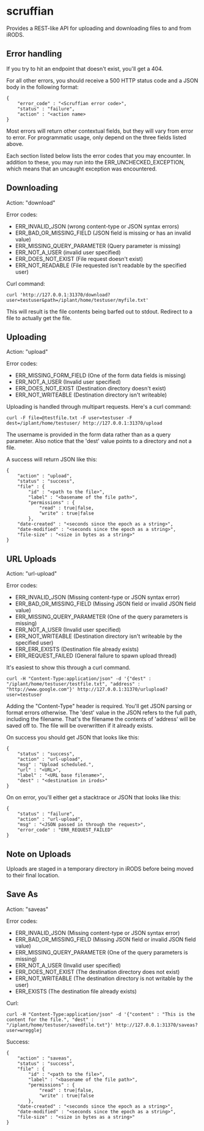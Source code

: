 # scruffian

Provides a REST-like API for uploading and downloading files to and from iRODS.

## Error handling

If you try to hit an endpoint that doesn't exist, you'll get a 404.

For all other errors, you should receive a 500 HTTP status code and a JSON body in the following format:

    {
        "error_code" : "<Scruffian error code>",
        "status" : "failure",
        "action" : "<action name>
    }

Most errors will return other contextual fields, but they will vary from error to error. For programmatic usage, only depend on the three fields listed above.

Each section listed below lists the error codes that you may encounter. In addition to these, you may run into the ERR_UNCHECKED_EXCEPTION, which means that an uncaught exception was encountered.

## Downloading
Action: "download"

Error codes:

+ ERR_INVALID_JSON (wrong content-type or JSON syntax errors)
+ ERR_BAD_OR_MISSING_FIELD (JSON field is missing or has an invalid value)
+ ERR_MISSING_QUERY_PARAMETER (Query parameter is missing)
+ ERR_NOT_A_USER (invalid user specified)
+ ERR_DOES_NOT_EXIST (File request doesn't exist)
+ ERR_NOT_READABLE (File requested isn't readable by the specified user)

Curl command:

    curl 'http://127.0.0.1:31370/download?user=testuser&path=/iplant/home/testuser/myfile.txt'
    
This will result is the file contents being barfed out to stdout. Redirect to a file to actually get the file.

## Uploading
Action: "upload"

Error codes:

+ ERR_MISSING_FORM_FIELD (One of the form data fields is missing)
+ ERR_NOT_A_USER (Invalid user specified)
+ ERR_DOES_NOT_EXIST (Destination directory doesn't exist)
+ ERR_NOT_WRITEABLE (Destination directory isn't writeable)

Uploading is handled through multipart requests. Here's a curl command:

    curl -F file=@testfile.txt -F user=testuser -F dest=/iplant/home/testuser/ http://127.0.0.1:31370/upload
    
The username is provided in the form data rather than as a query parameter.
Also notice that the 'dest' value points to a directory and not a file.

A success will return JSON like this:

    {
        "action" : "upload",
        "status" : "success",
        "file" : {
            "id" : "<path to the file>",
            "label" : "<basename of the file path>",
            "permissions" : {
                "read" : true|false,
                "write" : true|false
            },
        "date-created" : "<seconds since the epoch as a string>",
        "date-modified" : "<seconds since the epoch as a string>",
        "file-size" : "<size in bytes as a string>"
    }

## URL Uploads
Action: "url-upload"

Error codes:

+ ERR_INVALID_JSON (Missing content-type or JSON syntax error)
+ ERR_BAD_OR_MISSING_FIELD (Missing JSON field or invalid JSON field value)
+ ERR_MISSING_QUERY_PARAMETER (One of the query parameters is missing)
+ ERR_NOT_A_USER (Invalid user specified)
+ ERR_NOT_WRITEABLE (Destination directory isn't writeable by the specified user)
+ ERR_ERR_EXISTS (Destination file already exists)
+ ERR_REQUEST_FAILED (General failure to spawn upload thread)


It's easiest to show this through a curl command.

    curl -H "Content-Type:application/json" -d '{"dest" : "/iplant/home/testuser/testfile.txt", "address" : "http://www.google.com"}' http://127.0.0.1:31370/urlupload?user=testuser
    
Adding the "Content-Type" header is required. You'll get JSON parsing or format errors otherwise.
The 'dest' value in the JSON refers to the full path, including the filename. That's the filename the contents of 'address' will be saved off to. The file will be overwritten if it already exists.

On success you should get JSON that looks like this:

    {
        "status" : "success",
        "action" : "url-upload",
        "msg" : "Upload scheduled.",
        "url" : "<URL>",
        "label" : "<URL base filename>",
        "dest" : "<destination in irods>"
    }
    
On on error, you'll either get a stacktrace or JSON that looks like this:

    {
        "status" : "failure",
        "action" : "url-upload",
        "msg" : "<JSON passed in through the request>",
        "error_code" : "ERR_REQUEST_FAILED"
    }

## Note on Uploads

Uploads are staged in a temporary directory in iRODS before being moved to their final location.

## Save As
Action: "saveas"

Error codes:

+ ERR_INVALID_JSON (Missing content-type or JSON syntax error)
+ ERR_BAD_OR_MISSING_FIELD (Missing JSON field or invalid JSON field value)
+ ERR_MISSING_QUERY_PARAMETER (One of the query parameters is missing)
+ ERR_NOT_A_USER (Invalid user specified)
+ ERR_DOES_NOT_EXIST (The destination directory does not exist)
+ ERR_NOT_WRITEABLE (The destination directory is not writable by the user)
+ ERR_EXISTS (The destination file already exists)


Curl:

    curl -H "Content-Type:application/json" -d '{"content" : "This is the content for the file.", "dest" : "/iplant/home/testuser/savedfile.txt"}' http://127.0.0.1:31370/saveas?user=wregglej
    
Success:

    {
        "action" : "saveas",
        "status" : "success",
        "file" : {
            "id" : "<path to the file>",
            "label" : "<basename of the file path>",
            "permissions" : {
                "read" : true|false,
                "write" : true|false
            },
        "date-created" : "<seconds since the epoch as a string>",
        "date-modified" : "<seconds since the epoch as a string>",
        "file-size" : "<size in bytes as a string>"
    }
    

